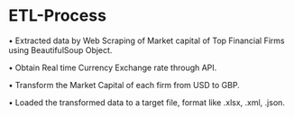 # ETL-Process

•	Extracted data by Web Scraping of Market capital of Top Financial Firms using BeautifulSoup Object.

•	Obtain Real time Currency Exchange rate through API.

•	Transform the Market Capital of each firm from USD to GBP.

•	Loaded the transformed data to a target file, format like .xlsx, .xml, .json.
